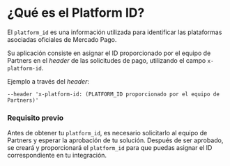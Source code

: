 # ¿Qué es el Platform ID?

El `platform_id` es una información utilizada para identificar las plataformas asociadas oficiales de Mercado Pago.

Su aplicación consiste en asignar el ID proporcionado por el equipo de Partners en el _header_ de las solicitudes de pago, utilizando el campo `x-platform-id`.

Ejemplo a través del _header_:

```curl
--header 'x-platform-id: (PLATFORM_ID proporcionado por el equipo de Partners)'
```

### Requisito previo

Antes de obtener tu `platform_id`, es necesario solicitarlo al equipo de Partners y esperar la aprobación de tu solución. Después de ser aprobado, se creará y proporcionará el `platform_id` para que puedas asignar el ID correspondiente en tu integración.